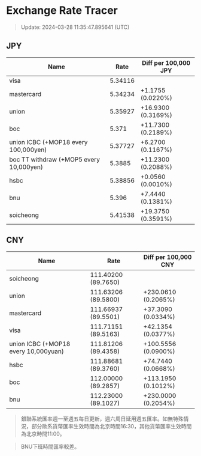 # Exchange Rate Tracer

> Update: 2024-03-28 11:35:47.895641 (UTC)

## JPY

| Name                                    |    Rate | Diff per 100,000 JPY   |
|-----------------------------------------|---------|------------------------|
| visa                                    | 5.34116 |                        |
| mastercard                              | 5.34234 | +1.1755 (0.0220%)      |
| union                                   | 5.35927 | +16.9300 (0.3169%)     |
| boc                                     | 5.371   | +11.7300 (0.2189%)     |
| union ICBC (+MOP18 every 100,000yen)    | 5.37727 | +6.2700 (0.1167%)      |
| boc TT withdraw (+MOP5 every 10,000yen) | 5.3885  | +11.2300 (0.2088%)     |
| hsbc                                    | 5.38856 | +0.0560 (0.0010%)      |
| bnu                                     | 5.396   | +7.4440 (0.1381%)      |
| soicheong                               | 5.41538 | +19.3750 (0.3591%)     |

## CNY

| Name                                 | Rate                | Diff per 100,000 CNY   |
|--------------------------------------|---------------------|------------------------|
| soicheong                            | 111.40200	(89.7650) |                        |
| union                                | 111.63206	(89.5800) | +230.0610 (0.2065%)    |
| mastercard                           | 111.66937	(89.5501) | +37.3090 (0.0334%)     |
| visa                                 | 111.71151	(89.5163) | +42.1354 (0.0377%)     |
| union ICBC (+MOP18 every 10,000yuan) | 111.81206	(89.4358) | +100.5556 (0.0900%)    |
| hsbc                                 | 111.88681	(89.3760) | +74.7440 (0.0668%)     |
| boc                                  | 112.00000	(89.2857) | +113.1950 (0.1012%)    |
| bnu                                  | 112.23000	(89.1027) | +230.0000 (0.2054%)    |


> 銀聯系統匯率週一至週五每日更新，週六周日延用週五匯率。如無特殊情況，部分歐系貨幣匯率生效時間為北京時間16:30，其他貨幣匯率生效時間為北京時間11:00。

> BNU下班時間匯率較差。


